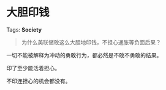 # 大胆印钱

Tags: **Society**

> 为什么美联储敢这么大胆地印钱，不担心通胀等负面后果？



一切不能被解释为冲动的勇敢行为，都必然是不敢不勇敢的结果。

印了至少能活着担心。

不印连担心的机会都没有。




